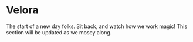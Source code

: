 # Velora
The start of a new day folks. Sit back, and watch how we work magic!
This section will be updated as we mosey along.
